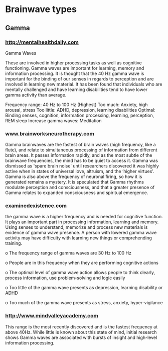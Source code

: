 # Brainwave types

## Gamma
### http://mentalhealthdaily.com
Gamma Waves

These are involved in higher processing tasks as well as cognitive functioning. Gamma waves are important for learning, memory and information processing. It is thought that the 40 Hz gamma wave is important for the binding of our senses in regards to perception and are involved in learning new material. It has been found that individuals who are mentally challenged and have learning disabilities tend to have lower gamma activity than average.

Frequency range: 40 Hz to 100 Hz (Highest)
Too much: Anxiety, high arousal, stress
Too little: ADHD, depression, learning disabilities
Optimal: Binding senses, cognition, information processing, learning, perception, REM sleep
Increase gamma waves: Meditation

### www.brainworksneurotherapy.com
Gamma brainwaves are the fastest of brain waves (high frequency, like a flute), and relate to simultaneous processing of information from different brain areas. It passes information rapidly, and as the most subtle of the brainwave frequencies, the mind has to be quiet to access it. Gamma was dismissed as 'spare brain noise' until researchers discovered it was highly active when in states of universal love, altruism, and the ‘higher virtues’. Gamma is also above the frequency of neuronal firing, so how it is generated remains a mystery. It is speculated that Gamma rhythms modulate perception and consciousness, and that a greater presence of Gamma relates to expanded consciousness and spiritual emergence.

### examinedexistence.com
the gamma wave is a higher frequency and is needed for cognitive function. It plays an important part in processing information, learning and memory. Using senses to understand, memorize and process new materials is evidence of gamma wave presence. A person with lowered gamma wave activity may have difficulty with learning new things or comprehending training.

o The frequency range of gamma waves are 30 Hz to 100 Hz

o People are in this frequency when they are performing cognitive actions

o The optimal level of gamma wave action allows people to think clearly, process information, use problem-solving and logic easily

o Too little of the gamma wave presents as depression, learning disability or ADHD

o Too much of the gamma wave presents as stress, anxiety, hyper-vigilance

### http://www.mindvalleyacademy.com
This range is the most recently discovered and is the fastest frequency at above 40Hz. While little is known about this state of mind, initial research shows Gamma waves are associated with bursts of insight and high-level information processing.
